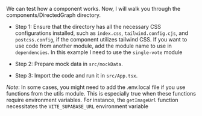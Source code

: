 We can test how a component works. Now, I will walk you through the components/DirectedGraph directory.

+ Step 1: Ensure that the directory has all the necessary CSS configurations installed, such as `index.css`, `tailwind.config.cjs`, and `postcss.config`, if the component utilizes tailwind CSS. If you want to use code from another module, add the module name to use in `dependencies`. In this example I need to use the `single-vote` module

+ Step 2: Prepare mock data in `src/mockData`.

+ Step 3: Import the code and run it in `src/App.tsx`.

*Note*: In some cases, you might need to add the .env.local file if you use functions from the utils module. This is especially true when these functions require environment variables. For instance, the `getImageUrl` function necessitates the `VITE_SUPABASE_URL` environment variable
